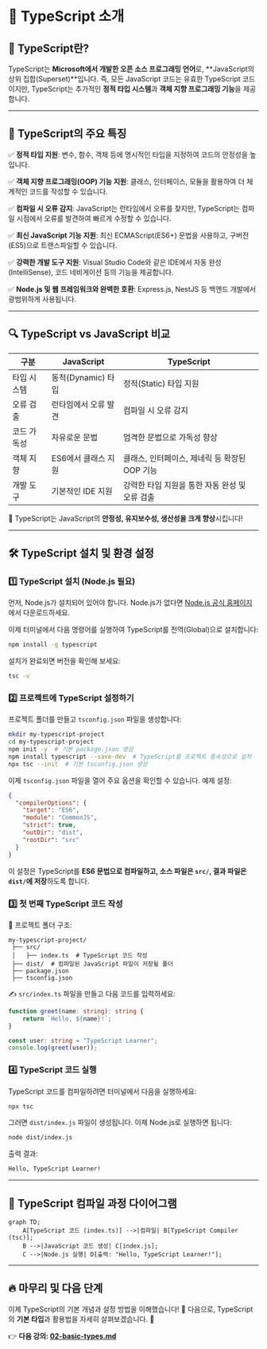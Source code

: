 # 📌 TypeScript 소개

## 🧐 TypeScript란?
TypeScript는 **Microsoft에서 개발한 오픈 소스 프로그래밍 언어**로, **JavaScript의 상위 집합(Superset)**입니다. 즉, 모든 JavaScript 코드는 유효한 TypeScript 코드이지만, TypeScript는 추가적인 **정적 타입 시스템**과 **객체 지향 프로그래밍 기능**을 제공합니다.

---

## 🎯 TypeScript의 주요 특징

✅ **정적 타입 지원**: 변수, 함수, 객체 등에 명시적인 타입을 지정하여 코드의 안정성을 높입니다.

✅ **객체 지향 프로그래밍(OOP) 기능 지원**: 클래스, 인터페이스, 모듈을 활용하여 더 체계적인 코드를 작성할 수 있습니다.

✅ **컴파일 시 오류 감지**: JavaScript는 런타임에서 오류를 찾지만, TypeScript는 컴파일 시점에서 오류를 발견하여 빠르게 수정할 수 있습니다.

✅ **최신 JavaScript 기능 지원**: 최신 ECMAScript(ES6+) 문법을 사용하고, 구버전(ES5)으로 트랜스파일할 수 있습니다.

✅ **강력한 개발 도구 지원**: Visual Studio Code와 같은 IDE에서 자동 완성(IntelliSense), 코드 네비게이션 등의 기능을 제공합니다.

✅ **Node.js 및 웹 프레임워크와 완벽한 호환**: Express.js, NestJS 등 백엔드 개발에서 광범위하게 사용됩니다.

---

## 🔍 TypeScript vs JavaScript 비교

| 구분 | JavaScript | TypeScript |
|------|-----------|------------|
| 타입 시스템 | 동적(Dynamic) 타입 | 정적(Static) 타입 지원 |
| 오류 검출 | 런타임에서 오류 발견 | 컴파일 시 오류 감지 |
| 코드 가독성 | 자유로운 문법 | 엄격한 문법으로 가독성 향상 |
| 객체 지향 | ES6에서 클래스 지원 | 클래스, 인터페이스, 제네릭 등 확장된 OOP 기능 |
| 개발 도구 | 기본적인 IDE 지원 | 강력한 타입 지원을 통한 자동 완성 및 오류 검출 |

🚀 TypeScript는 JavaScript의 **안정성, 유지보수성, 생산성을 크게 향상**시킵니다!

---

## 🛠 TypeScript 설치 및 환경 설정

### 1️⃣ TypeScript 설치 (Node.js 필요)
먼저, Node.js가 설치되어 있어야 합니다. Node.js가 없다면 [Node.js 공식 홈페이지](https://nodejs.org/)에서 다운로드하세요.

이제 터미널에서 다음 명령어를 실행하여 TypeScript를 전역(Global)으로 설치합니다:
```bash
npm install -g typescript
```
설치가 완료되면 버전을 확인해 보세요:
```bash
tsc -v
```

### 2️⃣ 프로젝트에 TypeScript 설정하기
프로젝트 폴더를 만들고 `tsconfig.json` 파일을 생성합니다:
```bash
mkdir my-typescript-project
cd my-typescript-project
npm init -y  # 기본 package.json 생성
npm install typescript --save-dev  # TypeScript를 프로젝트 종속성으로 설치
npx tsc --init  # 기본 tsconfig.json 생성
```

이제 `tsconfig.json` 파일을 열어 주요 옵션을 확인할 수 있습니다. 예제 설정:
```json
{
  "compilerOptions": {
    "target": "ES6",  
    "module": "CommonJS",
    "strict": true,  
    "outDir": "dist",  
    "rootDir": "src"  
  }
}
```
이 설정은 TypeScript를 **ES6 문법으로 컴파일하고, 소스 파일은 `src/`, 결과 파일은 `dist/`에 저장**하도록 합니다.

### 3️⃣ 첫 번째 TypeScript 코드 작성
📂 프로젝트 폴더 구조:
```
my-typescript-project/
 ├── src/
 │   ├── index.ts  # TypeScript 코드 작성
 ├── dist/  # 컴파일된 JavaScript 파일이 저장될 폴더
 ├── package.json
 ├── tsconfig.json
```

✍️ `src/index.ts` 파일을 만들고 다음 코드를 입력하세요:
```typescript
function greet(name: string): string {
    return `Hello, ${name}!`;
}

const user: string = "TypeScript Learner";
console.log(greet(user));
```

### 4️⃣ TypeScript 코드 실행
TypeScript 코드를 컴파일하려면 터미널에서 다음을 실행하세요:
```bash
npx tsc
```
그러면 `dist/index.js` 파일이 생성됩니다. 이제 Node.js로 실행하면 됩니다:
```bash
node dist/index.js
```
출력 결과:
```bash
Hello, TypeScript Learner!
```

---

## 📌 TypeScript 컴파일 과정 다이어그램

```mermaid
graph TD;
    A[TypeScript 코드 (index.ts)] -->|컴파일| B[TypeScript Compiler (tsc)];
    B -->|JavaScript 코드 생성| C[index.js];
    C -->|Node.js 실행| D[출력: "Hello, TypeScript Learner!"];
```

---

## 🔥 마무리 및 다음 단계
이제 TypeScript의 기본 개념과 설정 방법을 이해했습니다! 🎉
다음으로, TypeScript의 **기본 타입**과 활용법을 자세히 살펴보겠습니다. 🚀

👉 **다음 강의: [02-basic-types.md](./02-basic-types.md)**


